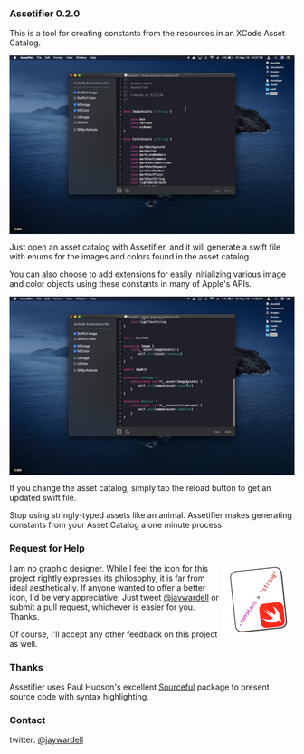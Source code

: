 ### Assetifier 0.2.0

This is a tool for creating constants from the resources in an XCode Asset Catalog.

<img align="CENTER" src="https://github.com/jaywardell/Assetifier/blob/master/Screenshots/top.png" alt="screenshot">

Just open an asset catalog with Assetifier, and it will generate a swift file with enums for the images and colors found in the asset catalog.  

You can also choose to add extensions for easily initializing various image and color objects using these constants in many of Apple's APIs.

<img align="CENTER" src="https://github.com/jaywardell/Assetifier/blob/master/Screenshots/bottom.png" alt="screenshot number 2">

If you change the asset catalog, simply tap the reload button to get an updated swift file.

Stop using stringly-typed assets like an animal.  Assetifier makes generating constants from your Asset Catalog a one minute process.

### Request for Help
<img align="RIGHT" src="https://github.com/jaywardell/Assetifier/blob/master/Assetifier/Assets.xcassets/AppIcon.appiconset/mac-appicon-128@1x.png" alt="icon">

I am no graphic designer.  While I feel the icon for this project rightly expresses its philosophy, it is far from ideal aesthetically.  If anyone wanted to offer a better icon, I'd be very appreciative. Just tweet [@jaywardell](https://twitter.com/jaywardell) or submit a pull request, whichever is easier for you.  Thanks. 

Of course, I'll accept any other feedback on this project as well.

### Thanks
Assetifier uses Paul Hudson's excellent [Sourceful](https://github.com/twostraws/Sourceful) package to present source code with syntax highlighting.

### Contact

twitter: [@jaywardell](https://twitter.com/jaywardell)


